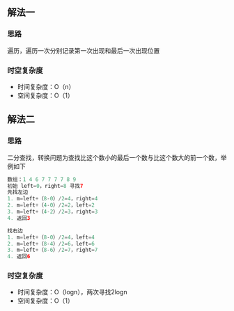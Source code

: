 ## 解法一
### 思路
遍历，遍历一次分别记录第一次出现和最后一次出现位置
### 时空复杂度
- 时间复杂度：O（n）
- 空间复杂度：O（1）

## 解法二
### 思路
二分查找，转换问题为查找比这个数小的最后一个数与比这个数大的前一个数，举例如下
```java
数组：1 4 6 7 7 7 7 8 9
初始 left=0，right=8 寻找7 
先找左边
1. m=left+（8-0）/2=4，right=4
2. m=left+（4-0）/2=2，left=2
3. m=left+（4-2）/2=3，right=3
4. 返回3

找右边
1. m=left+（8-0）/2=4，left=4
2. m=left+（8-4）/2=6，left=6
3. m=left+（8-6）/2=7，right=7
4. 返回6
```
### 时空复杂度
- 时间复杂度：O（logn），两次寻找2logn
- 空间复杂度：O（1）